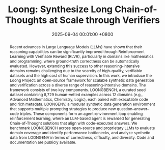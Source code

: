 ---
title:          "Loong: Synthesize Long Chain-of-Thoughts at Scale through Verifiers"
date:           2025-09-04 00:01:00 +0800
selected:       false
pub:            "arXiv"
pub_date:       "2025"

tldr: Synthetic long CoT data generation environment through verfiable rationale and high-quality seed datapoints across domains.

abstract: >-
    Recent advances in Large Language Models (LLMs) have shown that their reasoning
    capabilities can be significantly improved through Reinforcement Learning with
    Verifiable Reward (RLVR), particularly in domains like mathematics and programming,
    where ground-truth correctness can be automatically evaluated. However, extending
    this success to other reasoning-intensive domains remains challenging due to the
    scarcity of high-quality, verifiable datasets and the high cost of human supervision.
    In this work, we introduce the Loong Project: an open-source framework for scalable
    synthetic data generation and verification across a diverse range of reasoning-intensive
    domains.

    The framework consists of two key components. LOONGBENCH, a curated seed dataset
    containing 8,729 human-vetted examples across 12 domains (e.g., Advanced Mathematics,
    Chemistry, Logic), each paired with executable code and rich metadata. LOONGENV, a
    modular synthetic data generation environment that supports multiple prompting strategies
    to produce new question–answer–code triples. These components form an agent-environment
    loop enabling reinforcement learning, where an LLM-based agent is rewarded for generating
    Chain-of-Thought solutions that align with code-executed answers.

    We benchmark LOONGBENCH across open-source and proprietary LLMs to evaluate domain coverage
    and identify performance bottlenecks, and analyze synthetic data from LOONGENV in terms of
    correctness, difficulty, and diversity. Code and documentation are publicly available.

cover: 
authors:
  - Xingyue Huang*
  - Rishabh*
  - Gregor Franke*
  - Ziyi Yang*
  - Jiamu Bai‡
  - Weijie Bai
  - Jinhe Bi
  - Zifeng Ding
  - Yiqun Duan
  - Chengyu Fan
  - Wendong Fan
  - Xin Gao
  - Ruohao Guo
  - <b>Yuan He</b>
  - Zhuangzhuang He
  - Xianglong Hu
  - Neil Johnson
  - Bowen Li
  - Fangru Lin
  - Siyu Lin
  - Tong Liu
  - Yunpu Ma
  - Hao Shen
  - Hao Sun
  - Beibei Wang
  - Fangyijie Wang
  - Hao Wang
  - Haoran Wang
  - Yang Wang
  - Yifeng Wang
  - Zhaowei Wang
  - Ziyang Wang
  - Yifan Wu
  - Zikai Xiao
  - Chengxing Xie
  - Fan Yang
  - Junxiao Yang
  - Qianshuo Ye
  - Ziyu Ye
  - Guangtao Zeng
  - Yuwen Ebony Zhang
  - Zeyu Zhang
  - Zihao Zhu
  - Bernard Ghanem
  - Philip Torr
  - Guohao Li†

links:
  Preprint: https://arxiv.org/abs/2509.03059
---